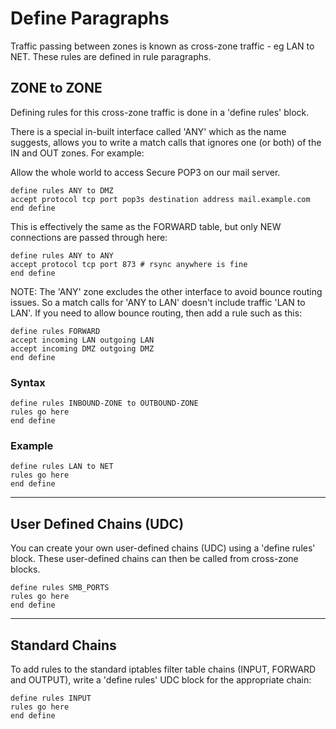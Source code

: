 # Define Paragraphs

Traffic passing between zones is known as cross-zone traffic - eg LAN to NET. These rules are defined in rule
paragraphs.

## ZONE to ZONE

Defining rules for this cross-zone traffic is done in a 'define rules' block.

There is a special in-built interface called 'ANY' which as the name suggests, allows you to write a match calls that ignores one (or both) of the IN and OUT zones. For example:

Allow the whole world to access Secure POP3 on our mail server.

```
define rules ANY to DMZ
accept protocol tcp port pop3s destination address mail.example.com
end define
```

This is effectively the same as the FORWARD table, but only NEW connections are passed through here:

```
define rules ANY to ANY
accept protocol tcp port 873 # rsync anywhere is fine
end define
```

NOTE: The 'ANY' zone excludes the other interface to avoid bounce routing issues. So a match calls for 'ANY to LAN'
doesn't include traffic 'LAN to LAN'. If you need to allow bounce routing, then add a rule such as this:

```
define rules FORWARD
accept incoming LAN outgoing LAN
accept incoming DMZ outgoing DMZ
end define
```

### Syntax
```
define rules INBOUND-ZONE to OUTBOUND-ZONE
rules go here
end define
```

### Example
```
define rules LAN to NET
rules go here
end define
```

---

## User Defined Chains (UDC)

You can create your own user-defined chains (UDC) using a 'define rules' block. These user-defined chains can then be
called from cross-zone blocks.

```
define rules SMB_PORTS
rules go here
end define
```

---

## Standard Chains

To add rules to the standard iptables filter table chains (INPUT, FORWARD and OUTPUT), write a 'define rules' UDC block for the appropriate chain:

```
define rules INPUT
rules go here
end define
```
